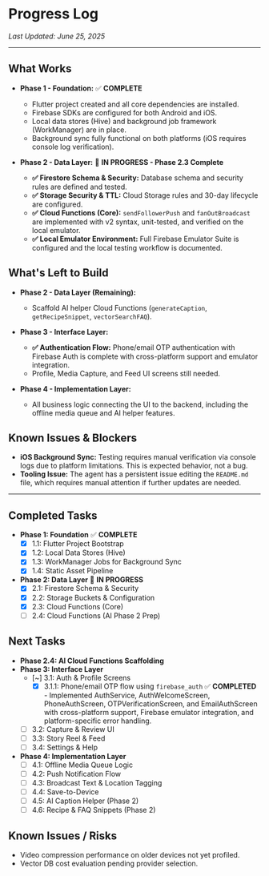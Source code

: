 # Progress Log

*Last Updated: June 25, 2025*

---

## What Works

-   **Phase 1 - Foundation:** ✅ **COMPLETE**
    -   Flutter project created and all core dependencies are installed.
    -   Firebase SDKs are configured for both Android and iOS.
    -   Local data stores (Hive) and background job framework (WorkManager) are in place.
    -   Background sync fully functional on both platforms (iOS requires console log verification).

-   **Phase 2 - Data Layer:** 🔄 **IN PROGRESS - Phase 2.3 Complete**
    -   **✅ Firestore Schema & Security:** Database schema and security rules are defined and tested.
    -   **✅ Storage Security & TTL:** Cloud Storage rules and 30-day lifecycle are configured.
    -   **✅ Cloud Functions (Core):** `sendFollowerPush` and `fanOutBroadcast` are implemented with v2 syntax, unit-tested, and verified on the local emulator.
    -   **✅ Local Emulator Environment:** Full Firebase Emulator Suite is configured and the local testing workflow is documented.

## What's Left to Build

-   **Phase 2 - Data Layer (Remaining):**
    -   Scaffold AI helper Cloud Functions (`generateCaption`, `getRecipeSnippet`, `vectorSearchFAQ`).

-   **Phase 3 - Interface Layer:**
    -   **✅ Authentication Flow:** Phone/email OTP authentication with Firebase Auth is complete with cross-platform support and emulator integration.
    -   Profile, Media Capture, and Feed UI screens still needed.

-   **Phase 4 - Implementation Layer:**
    -   All business logic connecting the UI to the backend, including the offline media queue and AI helper features.

## Known Issues & Blockers

-   **iOS Background Sync:** Testing requires manual verification via console logs due to platform limitations. This is expected behavior, not a bug.
-   **Tooling Issue:** The agent has a persistent issue editing the `README.md` file, which requires manual attention if further updates are needed.

---

## Completed Tasks

- **Phase 1: Foundation** ✅ **COMPLETE**
  - [X] 1.1: Flutter Project Bootstrap
  - [X] 1.2: Local Data Stores (Hive)
  - [X] 1.3: WorkManager Jobs for Background Sync
  - [X] 1.4: Static Asset Pipeline

- **Phase 2: Data Layer** 🔄 **IN PROGRESS**
  - [X] 2.1: Firestore Schema & Security
  - [X] 2.2: Storage Buckets & Configuration
  - [X] 2.3: Cloud Functions (Core)
  - [ ] 2.4: Cloud Functions (AI Phase 2 Prep)

## Next Tasks

- **Phase 2.4: AI Cloud Functions Scaffolding**
- **Phase 3: Interface Layer**
  - [~] 3.1: Auth & Profile Screens
    - [X] 3.1.1: Phone/email OTP flow using `firebase_auth` ✅ **COMPLETED** - Implemented AuthService, AuthWelcomeScreen, PhoneAuthScreen, OTPVerificationScreen, and EmailAuthScreen with cross-platform support, Firebase emulator integration, and platform-specific error handling.
  - [ ] 3.2: Capture & Review UI
  - [ ] 3.3: Story Reel & Feed
  - [ ] 3.4: Settings & Help
- **Phase 4: Implementation Layer**
  - [ ] 4.1: Offline Media Queue Logic
  - [ ] 4.2: Push Notification Flow
  - [ ] 4.3: Broadcast Text & Location Tagging
  - [ ] 4.4: Save-to-Device
  - [ ] 4.5: AI Caption Helper (Phase 2)
  - [ ] 4.6: Recipe & FAQ Snippets (Phase 2)

## Known Issues / Risks
- Video compression performance on older devices not yet profiled.
- Vector DB cost evaluation pending provider selection.

